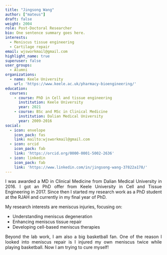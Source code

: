 ```yaml
---
title: "Jingsong Wang"
author: ["mateus"]
draft: false
weight: 2004
role: Post-Doctoral Researcher
bio: One sentence summary goes here.
interests:
  - Meniscus tissue engineering
  - Cartilage repair
email: wjsworkmail@gmail.com
highlight_name: true
superuser: false
user_groups:
  - Alumni
organizations:
  - name: Keele University
    url: 'https://www.keele.ac.uk/pharmacy-bioengineering/'
education:
  courses:
    - course: PhD in Cell and tissue engineering
      institution: Keele University
      year: 2021
    - course: BSc and MSc in Clinical Medicine
      institution: Dalian Medical University
      year: 2009-2016
social:
  - icon: envelope
    icon_pack: fas
    link: mailto:wjsworkmail@gmail.com
  - icon: orcid
    icon_pack: fab
    link: 'https://orcid.org/0000-0001-5002-2636'
  - icon: linkedin
    icon_pack: fab
    link: 'https://www.linkedin.com/in/jingsong-wang-37822a178/'
---
```

<style>
body {
text-align: justify}
</style>

I was awarded a MD in Clinical Medicine from Dalian Medical University in 2016.
I got an PhD offer from Keele University in Cell and Tissue Engineering in 2017.
Since then I started my research work as a PhD student at the RJAH and currently in my final year of PhD.

My research interests are meniscus injuries, focusing on:

-   Understanding meniscus degeneration
-   Enhancing meniscus tissue repair
-   Developing cell-based meniscus therapies

Beyond the lab work, I am also a big basketball fan.
One of the reason I looked into meniscus repair is I injured my own meniscus twice while playing basketball.
Now I am trying to cure myself!
